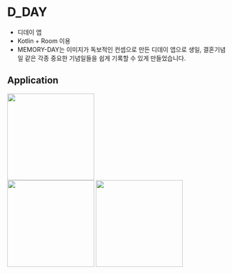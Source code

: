 # D_DAY
- 디데이 앱
- Kotlin + Room 이용
- MEMORY-DAY는 이미지가 독보적인 컨셉으로 만든 디데이 앱으로 생일, 결혼기념일 같은 각종 중요한 기념일들을 쉽게 기록할 수 있게 만들었습니다.

## Application
<div>
<img width="200" src="https://user-images.githubusercontent.com/45057493/102852714-33b64880-4462-11eb-8ded-d45587b2cb14.jpg">
  <br>
<img width="200" src="https://user-images.githubusercontent.com/45057493/102852712-331db200-4462-11eb-8218-bd55b69e15bb.jpg">
<img width="200" src="https://user-images.githubusercontent.com/45057493/102852711-32851b80-4462-11eb-8a7c-cc3c82213614.jpg">
</div>

